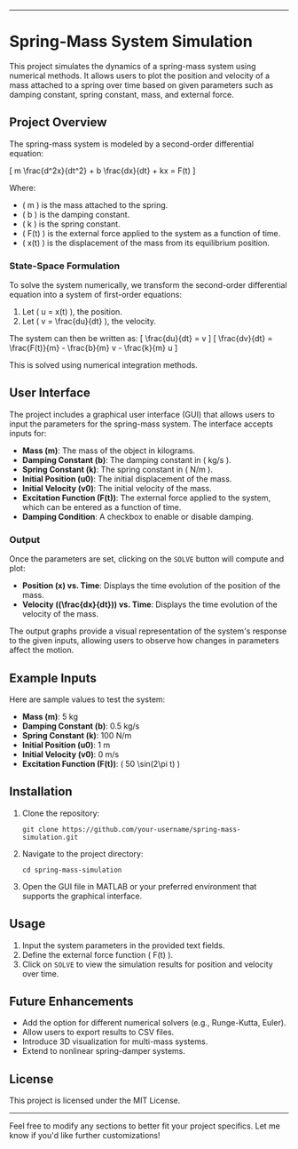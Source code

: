 

---

# Spring-Mass System Simulation

This project simulates the dynamics of a spring-mass system using numerical methods. It allows users to plot the position and velocity of a mass attached to a spring over time based on given parameters such as damping constant, spring constant, mass, and external force.

## Project Overview

The spring-mass system is modeled by a second-order differential equation:

\[
m \frac{d^2x}{dt^2} + b \frac{dx}{dt} + kx = F(t)
\]

Where:
- \( m \) is the mass attached to the spring.
- \( b \) is the damping constant.
- \( k \) is the spring constant.
- \( F(t) \) is the external force applied to the system as a function of time.
- \( x(t) \) is the displacement of the mass from its equilibrium position.

### State-Space Formulation

To solve the system numerically, we transform the second-order differential equation into a system of first-order equations:

1. Let \( u = x(t) \), the position.
2. Let \( v = \frac{du}{dt} \), the velocity.

The system can then be written as:
\[
\frac{du}{dt} = v
\]
\[
\frac{dv}{dt} = \frac{F(t)}{m} - \frac{b}{m} v - \frac{k}{m} u
\]

This is solved using numerical integration methods.

## User Interface

The project includes a graphical user interface (GUI) that allows users to input the parameters for the spring-mass system. The interface accepts inputs for:

- **Mass (m)**: The mass of the object in kilograms.
- **Damping Constant (b)**: The damping constant in \( kg/s \).
- **Spring Constant (k)**: The spring constant in \( N/m \).
- **Initial Position (u0)**: The initial displacement of the mass.
- **Initial Velocity (v0)**: The initial velocity of the mass.
- **Excitation Function (F(t))**: The external force applied to the system, which can be entered as a function of time.
- **Damping Condition**: A checkbox to enable or disable damping.

### Output

Once the parameters are set, clicking on the `SOLVE` button will compute and plot:
- **Position (x) vs. Time**: Displays the time evolution of the position of the mass.
- **Velocity (\(\frac{dx}{dt}\)) vs. Time**: Displays the time evolution of the velocity of the mass.

The output graphs provide a visual representation of the system's response to the given inputs, allowing users to observe how changes in parameters affect the motion.

## Example Inputs

Here are sample values to test the system:

- **Mass (m)**: 5 kg
- **Damping Constant (b)**: 0.5 kg/s
- **Spring Constant (k)**: 100 N/m
- **Initial Position (u0)**: 1 m
- **Initial Velocity (v0)**: 0 m/s
- **Excitation Function (F(t))**: \( 50 \sin(2\pi t) \)

## Installation

1. Clone the repository:
   ```
   git clone https://github.com/your-username/spring-mass-simulation.git
   ```
2. Navigate to the project directory:
   ```
   cd spring-mass-simulation
   ```
3. Open the GUI file in MATLAB or your preferred environment that supports the graphical interface.

## Usage

1. Input the system parameters in the provided text fields.
2. Define the external force function \( F(t) \).
3. Click on `SOLVE` to view the simulation results for position and velocity over time.

## Future Enhancements

- Add the option for different numerical solvers (e.g., Runge-Kutta, Euler).
- Allow users to export results to CSV files.
- Introduce 3D visualization for multi-mass systems.
- Extend to nonlinear spring-damper systems.

## License

This project is licensed under the MIT License.

---

Feel free to modify any sections to better fit your project specifics. Let me know if you'd like further customizations!
